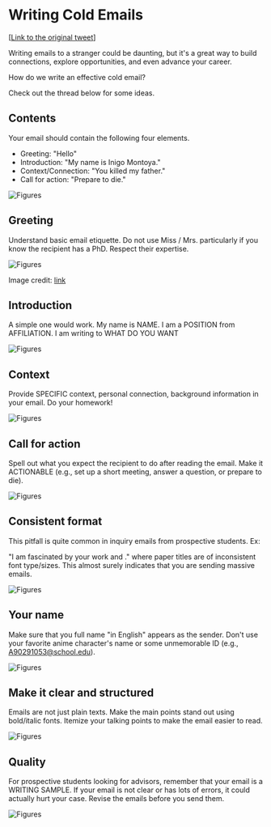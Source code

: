 # Writing Cold Emails

[[Link to the original tweet](https://twitter.com/jbhuang0604/status/1420611695848869892)]

Writing emails to a stranger could be daunting, but it's a great way to build connections, explore opportunities, and even advance your career.

How do we write an effective cold email? 

Check out the thread below for some ideas.

## Contents

Your email should contain the following four elements. 

- Greeting: "Hello"
- Introduction: "My name is Inigo Montoya."
- Context/Connection: "You killed my father."
- Call for action: "Prepare to die."

![Figures](https://media1.tenor.com/images/d3b447a59b28f46ffa1d48c38a293a2c/tenor.gif?itemid=9985166)


## Greeting

Understand basic email etiquette. Do not use Miss / Mrs. particularly if you know the recipient has a PhD. Respect their expertise. 

![Figures](https://pbs.twimg.com/media/E7cBs5DWEAAFWRq?format=jpg&name=large)

Image credit: [link](https://twitter.com/brandonbayne/status/1416508720683622407)


## Introduction

A simple one would work. My name is NAME. I am a POSITION from AFFILIATION. I am writing to WHAT DO YOU WANT

![Figures](https://media.giphy.com/media/Q7LP0tm86sBWIqjFCL/giphy.gif)

## Context
  
Provide SPECIFIC context, personal connection, background information in your email. Do your homework!

![Figures]()
  

## Call for action
  
Spell out what you expect the recipient to do after reading the email. Make it ACTIONABLE (e.g., set up a short meeting, answer a question, or prepare to die).

![Figures]()
  
## Consistent format
  
This pitfall is quite common in inquiry emails from prospective students. Ex:

"I am fascinated by your work <paper A> and <paper B>." where paper titles are of inconsistent font type/sizes. This almost surely indicates that you are sending massive emails.

![Figures]()

## Your name
  
Make sure that you full name "in English" appears as the sender. Don't use your favorite anime character's name or some unmemorable ID (e.g., A90291053@school.edu).

![Figures]()

## Make it clear and structured
  
Emails are not just plain texts. Make the main points stand out using bold/italic fonts. Itemize your talking points to make the email easier to read.

![Figures]()

## Quality
  
For prospective students looking for advisors, remember that your email is a WRITING SAMPLE. If your email is not clear or has lots of errors, it could actually hurt your case. Revise the emails before you send them.

![Figures]()
